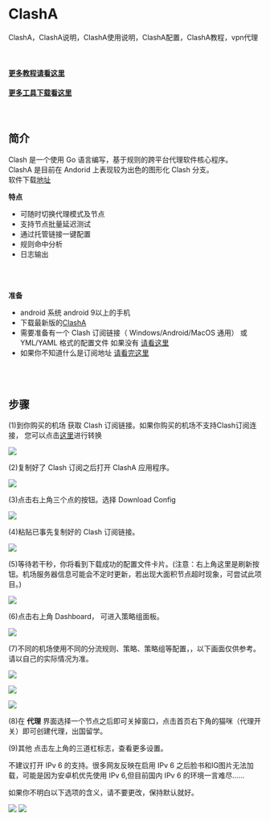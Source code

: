 # ClashA
ClashA，ClashA说明，ClashA使用说明，ClashA配置，ClashA教程，vpn代理  


<br/>

#### [更多教程请看这里](https://github.com/githubvpn007/v2rayNvpn#%E4%BD%BF%E7%94%A8%E6%95%99%E7%A8%8B)
#### [更多工具下载看这里](https://github.com/githubvpn007/ProxyTool)

<br/>


简介
----

Clash 是一个使用 Go 语言编写，基于规则的跨平台代理软件核心程序。  
ClashA 是目前在 Andorid 上表现较为出色的图形化 Clash 分支。  
软件下载[地址](https://github.com/ccg2018/ClashA/releases)  

**特点**  
- 可随时切换代理模式及节点  
- 支持节点批量延迟测试  
- 通过托管链接一键配置  
- 规则命中分析  
- 日志输出  



<br/>
<br/>


**准备**  

- android 系统 android 9以上的手机  
- 下载最新版的[ClashA](https://github.com/ccg2018/ClashA/releases)  
- 需要准备有一个 Clash 订阅链接（ Windows/Android/MacOS 通用） 或 YML/YAML 格式的配置文件  如果没有 [请看这里](https://github.com/githubvpn007/v2rayNvpn#%E8%8A%82%E7%82%B9%E5%88%86%E4%BA%AB)  
- 如果你不知道什么是订阅地址 [请看完这里](https://github.com/githubvpn007/v2rayNvpn)  

<br/>
<br/>



步骤
---

(1)到你购买的机场 获取 Clash 订阅链接。如果你购买的机场不支持Clash订阅连接， 您可以点击[这里](https://bianyuan.xyz/)进行转换  

![](https://github.com/githubvpn007/ClashA/blob/main/images/1.jpg)  

(2)复制好了 Clash 订阅之后打开 ClashA 应用程序。  

![](https://github.com/githubvpn007/ClashA/blob/main/images/2.jpg)  


(3)点击右上角三个点的按钮。选择 Download Config  

![](https://github.com/githubvpn007/ClashA/blob/main/images/3.jpg)  



(4)粘贴已事先复制好的 Clash 订阅链接。  

![](https://github.com/githubvpn007/ClashA/blob/main/images/4.jpg)  

(5)等待若干秒，你将看到下载成功的配置文件卡片。(注意：右上角这里是刷新按钮。机场服务器信息可能会不定时更新，若出现大面积节点超时现象，可尝试此项目。)

![](https://github.com/githubvpn007/ClashA/blob/main/images/5.jpg)   


(6)点击右上角 Dashboard， 可进入策略组面板。

![](https://github.com/githubvpn007/ClashA/blob/main/images/6.jpg)  



(7)不同的机场使用不同的分流规则、策略、策略组等配置，，以下画面仅供参考。请以自己的实际情况为准。  

![](https://github.com/githubvpn007/ClashA/blob/main/images/7.jpg)   

![](https://github.com/githubvpn007/ClashA/blob/main/images/8.jpg)  

![](https://github.com/githubvpn007/ClashA/blob/main/images/9.jpg)  



(8)在 **代理** 界面选择一个节点之后即可关掉窗口，点击首页右下角的猫咪（代理开关）即可创建代理，出国留学。  


(9)其他  点击左上角的三道杠标志，查看更多设置。  

不建议打开 IPv 6 的支持。很多网友反映在启用 IPv 6 之后脸书和IG图片无法加载，可能是因为安卓机优先使用 IPv 6,但目前国内 IPv 6 的环境一言难尽……  

如果你不明白以下选项的含义，请不要更改，保持默认就好。  

![](https://github.com/githubvpn007/ClashA/blob/main/images/10.jpg)
![](https://github.com/githubvpn007/ClashA/blob/main/images/11.png)  



<br/>
<br/>
<br/>










